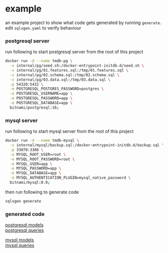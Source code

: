 # example
an example project to show what code gets generated by running `generate`. edit `sqlxgen.yaml` to verify behaviour

### postgresql server
run following to start postgresql server from the root of this project
```bash
docker run -d --name tmdb-pg \
  -v internal/pg/seed.sh:/docker-entrypoint-initdb.d/seed.sh \
  -v internal/pg/01.features.sql:/tmp/01.features.sql \
  -v internal/pg/02.schema.sql:/tmp/02.schema.sql \
  -v internal/pg/03.data.sql:/tmp/03.data.sql \
  -p 54320:5432 \
  -e POSTGRESQL_POSTGRES_PASSWORD=postgres \
  -e POSTGRESQL_USERNAME=app \
  -e POSTGRESQL_PASSWORD=app \
  -e POSTGRESQL_DATABASE=app \
  bitnami/postgresql:16;
```

### mysql server
run following to start mysql server from the root of this project
```bash
docker run -d --name tmdb-mysql \
  -v internal/mysql/backup.sql:/docker-entrypoint-initdb.d/backup.sql \
  -p 33070:3306 \
  -e MYSQL_ROOT_USER=root \
  -e MYSQL_ROOT_PASSWORD=root \
  -e MYSQL_USER=app \
  -e MYSQL_PASSWORD=app \
  -e MYSQL_DATABASE=app \
  -e MYSQL_AUTHENTICATION_PLUGIN=mysql_native_password \
  bitnami/mysql:8.0;
```

then run following to generate code
```bash
sqlxgen generate
```

### generated code
[postgresql models](internal/tmdb_pg/models)  
[postgresql queries](internal/tmdb_pg/api)

[mysql models](internal/tmdb_mysql/models)  
[mysql queries](internal/tmdb_mysql/api)
